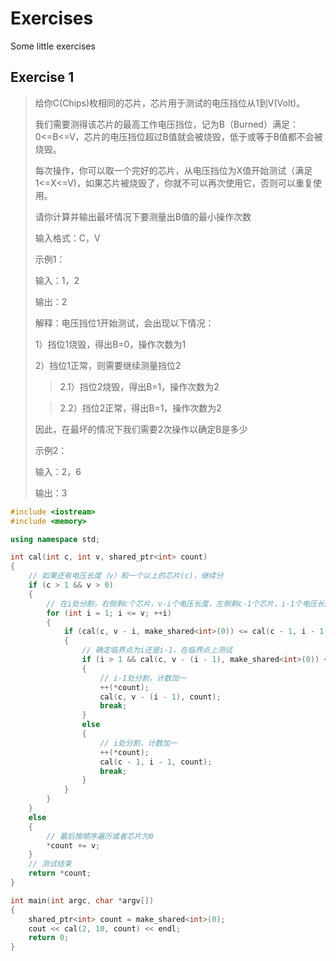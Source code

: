 # Exercises

Some little exercises

## Exercise 1

> 给你C(Chips)枚相同的芯片，芯片用于测试的电压挡位从1到V(Volt)。
>
> 我们需要测得该芯片的最高工作电压挡位，记为B（Burned）满足：0<=B<=V，芯片的电压挡位超过B值就会被烧毁，低于或等于B值都不会被烧毁。
>
> 每次操作，你可以取一个完好的芯片，从电压挡位为X值开始测试（满足1<=X<=V)，如果芯片被烧毁了，你就不可以再次使用它，否则可以重复使用。
> 
> 请你计算并输出最坏情况下要测量出B值的最小操作次数
> 
> 输入格式：C，V
>
> 示例1：
> 
> 输入：1，2
> 
> 输出：2
>
> 解释：电压挡位1开始测试，会出现以下情况：
>
> 1）挡位1烧毁，得出B=0，操作次数为1
> 
> 2）挡位1正常，则需要继续测量挡位2
>
>> 2.1）挡位2烧毁，得出B=1，操作次数为2
>
>> 2.2）挡位2正常，得出B=1，操作次数为2
>
> 因此，在最坏的情况下我们需要2次操作以确定B是多少
>
> 示例2：
> 
> 输入：2，6
> 
> 输出：3

```cpp
#include <iostream>
#include <memory>

using namespace std;

int cal(int c, int v, shared_ptr<int> count)
{
	// 如果还有电压长度（v）和一个以上的芯片(c)，继续分
	if (c > 1 && v > 0)
	{
		// 在i处分割，右侧剩c个芯片，v-i个电压长度，左侧剩c-1个芯片，i-1个电压长度，从左开始找临界点
		for (int i = 1; i <= v; ++i)
		{
			if (cal(c, v - i, make_shared<int>(0)) <= cal(c - 1, i - 1, make_shared<int>(0)))
			{
				// 确定临界点为i还是i-1，在临界点上测试
				if (i > 1 && cal(c, v - (i - 1), make_shared<int>(0)) <= cal(c - 1, i - 1, make_shared<int>(0)))
				{
					// i-1处分割，计数加一
					++(*count);
					cal(c, v - (i - 1), count);
					break;
				}
				else
				{
					// i处分割，计数加一
					++(*count);
					cal(c - 1, i - 1, count);
					break;
				}
			}
		}
	}
	else
	{
		// 最后按顺序遍历或者芯片为0
		*count += v;
	}
	// 测试结束
	return *count;
}

int main(int argc, char *argv[])
{
	shared_ptr<int> count = make_shared<int>(0);
	cout << cal(2, 10, count) << endl;
	return 0;
}
```

